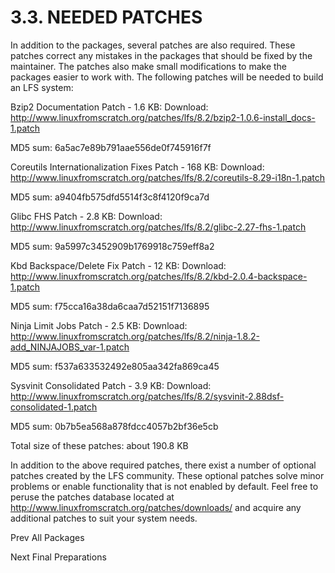 # 3.3. NEEDED PATCHES

In addition to the packages, several patches are also required. These patches correct any mistakes in the packages that should be fixed by the maintainer. The patches also make small modifications to make the packages easier to work with. The following patches will be needed to build an LFS system:

Bzip2 Documentation Patch - 1.6 KB:
Download: http://www.linuxfromscratch.org/patches/lfs/8.2/bzip2-1.0.6-install_docs-1.patch

MD5 sum: 6a5ac7e89b791aae556de0f745916f7f

Coreutils Internationalization Fixes Patch - 168 KB:
Download: http://www.linuxfromscratch.org/patches/lfs/8.2/coreutils-8.29-i18n-1.patch

MD5 sum: a9404fb575dfd5514f3c8f4120f9ca7d

Glibc FHS Patch - 2.8 KB:
Download: http://www.linuxfromscratch.org/patches/lfs/8.2/glibc-2.27-fhs-1.patch

MD5 sum: 9a5997c3452909b1769918c759eff8a2

Kbd Backspace/Delete Fix Patch - 12 KB:
Download: http://www.linuxfromscratch.org/patches/lfs/8.2/kbd-2.0.4-backspace-1.patch

MD5 sum: f75cca16a38da6caa7d52151f7136895

Ninja Limit Jobs Patch - 2.5 KB:
Download: http://www.linuxfromscratch.org/patches/lfs/8.2/ninja-1.8.2-add_NINJAJOBS_var-1.patch

MD5 sum: f537a633532492e805aa342fa869ca45

Sysvinit Consolidated Patch - 3.9 KB:
Download: http://www.linuxfromscratch.org/patches/lfs/8.2/sysvinit-2.88dsf-consolidated-1.patch

MD5 sum: 0b7b5ea568a878fdcc4057b2bf36e5cb

Total size of these patches: about 190.8 KB

In addition to the above required patches, there exist a number of optional patches created by the LFS community. These optional patches solve minor problems or enable functionality that is not enabled by default. Feel free to peruse the patches database located at http://www.linuxfromscratch.org/patches/downloads/ and acquire any additional patches to suit your system needs.

Prev
All Packages

Next
Final Preparations
